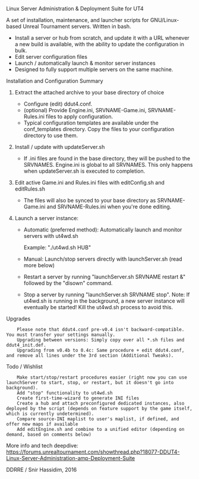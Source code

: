 Linux Server Administration & Deployment Suite for UT4

A set of installation, maintenance, and launcher scripts for GNU/Linux-based Unreal Tournament servers. Written in bash.

- Install a server or hub from scratch, and update it with a URL whenever a new build is available, with the ability to update the configuration in bulk.
- Edit server configuration files
- Launch / automatically launch & monitor server instances
- Designed to fully support multiple servers on the same machine.


Installation and Configuration Summary

1. Extract the attached archive to your base directory of choice

    - Configure (edit) ddut4.conf.
    - (optional) Provide Engine.ini, SRVNAME-Game.ini, SRVNAME-Rules.ini files to apply configuration.
    - Typical configuration templates are available under the conf_templates directory. Copy the files to your configuration directory to use them.
        
2. Install / update with updateServer.sh

    - If .ini files are found in the base directory, they will be pushed to the SRVNAMES. Engine.ini is global to all SRVNAMES. This only happens when updateServer.sh is executed to completion.
    
3. Edit active Game.ini and Rules.ini files with editConfig.sh and editRules.sh

    - The files will also be synced to your base directory as SRVNAME-Game.ini and SRVNAME-Rules.ini when you're done editing.

3. Launch a server instance:

    - Automatic (preferred method): Automatically launch and monitor servers with ut4wd.sh
    
        Example: "./ut4wd.sh HUB"
        
    - Manual: Launch/stop servers directly with launchServer.sh (read more below)
    
    - Restart a server by running "launchServer.sh SRVNAME restart &" followed by the "disown" command.
    - Stop a server by running "launchServer.sh SRVNAME stop".
                Note: If ut4wd.sh is running in the background, a new server instance will eventually be started! Kill the ut4wd.sh process to avoid this.

Upgrades

        Please note that ddut4.conf pre-v0.4 isn't backward-compatible. You must transfer your settings manually.
        Upgrading between versions: Simply copy over all *.sh files and ddut4_init.def.
        Upgrading from v0.4b to 0.4c: Same procedure + edit ddut4.conf, and remove all lines under the 3rd section (Additional Tweaks).


Todo / Wishlist

        Make start/stop/restart procedures easier (right now you can use launchServer to start, stop, or restart, but it doesn't go into background).
        Add "stop" functionality to ut4wd.sh
        Create first-time-wizard to generate INI files
        Create a hub and attach preconfigured dedicated instances, also deployed by the script (depends on feature support by the game itself, which is currently undetermined).
        Compare source-INI maplist to user's maplist, if defined, and offer new maps if available
        Add editEngine.sh and combine to a unified editor (depending on demand, based on comments below) 


More info and tech deepdive: https://forums.unrealtournament.com/showthread.php?18077-DDUT4-Linux-Server-Administration-amp-Deployment-Suite

DDRRE / Snir Hassidim, 2016
